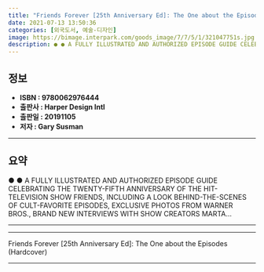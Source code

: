 ```yaml
---
title: "Friends Forever [25th Anniversary Ed]: The One about the Episodes (Hardcover)"
date: 2021-07-13 13:50:36
categories: [외국도서, 예술-디자인]
image: https://bimage.interpark.com/goods_image/7/7/5/1/321047751s.jpg
description: ● ● A FULLY ILLUSTRATED AND AUTHORIZED EPISODE GUIDE CELEBRATING THE TWENTY-FIFTH ANNIVERSARY OF THE HIT-TELEVISION SHOW FRIENDS, INCLUDING A LOOK BEHIND-THE-
---
```


## **정보**

- **ISBN : 9780062976444**
- **출판사 : Harper Design Intl**
- **출판일 : 20191105**
- **저자 : Gary Susman**

------



## **요약**

●  ●  A FULLY ILLUSTRATED AND AUTHORIZED EPISODE GUIDE CELEBRATING THE TWENTY-FIFTH ANNIVERSARY OF THE HIT-TELEVISION SHOW FRIENDS, INCLUDING A LOOK BEHIND-THE-SCENES OF CULT-FAVORITE EPISODES, EXCLUSIVE PHOTOS FROM WARNER BROS., BRAND NEW INTERVIEWS WITH SHOW CREATORS MARTA... 

------



------


Friends Forever [25th Anniversary Ed]: The One about the Episodes (Hardcover) 

------


